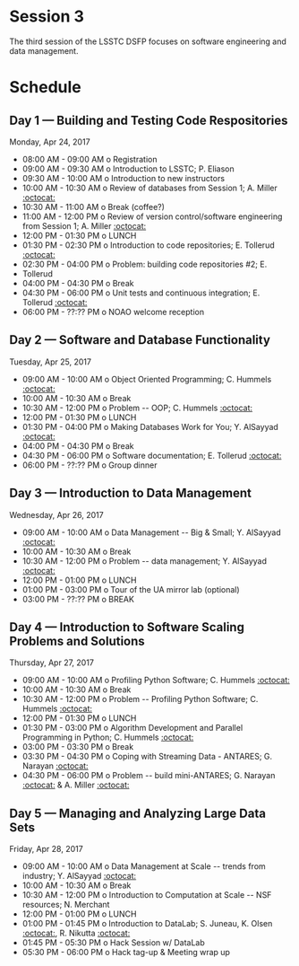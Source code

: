 # Session 3

The third session of the LSSTC DSFP focuses on software engineering and data management.

# Schedule

## Day 1 — Building and Testing Code Respositories

Monday, Apr 24, 2017

 * 08:00 AM - 09:00 AM  o  Registration
 * 09:00 AM - 09:30 AM  o  Introduction to LSSTC; P. Eliason
 * 09:30 AM - 10:00 AM  o  Introduction to new instructors
 * 10:00 AM - 10:30 AM  o  Review of databases from Session 1; A. Miller [:octocat:](https://github.com/adamamiller)
 * 10:30 AM - 11:00 AM  o  Break (coffee?)
 * 11:00 AM - 12:00 PM  o  Review of version control/software engineering from Session 1; A. Miller [:octocat:](https://github.com/adamamiller)
 * 12:00 PM - 01:30 PM  o  LUNCH
 * 01:30 PM - 02:30 PM  o  Introduction to code repositories; E. Tollerud [:octocat:](https://github.com/eteq)
 * 02:30 PM - 04:00 PM  o  Problem: building code repositories #2; E. 
 * Tollerud
 * 04:00 PM - 04:30 PM  o  Break
 * 04:30 PM - 06:00 PM  o  Unit tests and continuous integration; E. Tollerud [:octocat:](https://github.com/eteq)
 * 06:00 PM - ??:?? PM  o  NOAO welcome reception

## Day 2 — Software and Database Functionality

Tuesday, Apr 25, 2017

 * 09:00 AM - 10:00 AM  o  Object Oriented Programming; C. Hummels [:octocat:](https://github.com/chummels)
 * 10:00 AM - 10:30 AM  o  Break
 * 10:30 AM - 12:00 PM  o  Problem -- OOP; C. Hummels [:octocat:](https://github.com/chummels)
 * 12:00 PM - 01:30 PM  o  LUNCH
 * 01:30 PM - 04:00 PM  o  Making Databases Work for You; Y. AlSayyad [:octocat:](https://github.com/yalsayyad)
 * 04:00 PM - 04:30 PM  o  Break
 * 04:30 PM - 06:00 PM  o  Software documentation; E. Tollerud [:octocat:](https://github.com/eteq)
 * 06:00 PM - ??:?? PM  o  Group dinner

## Day 3 — Introduction to Data Management

Wednesday, Apr 26, 2017

 * 09:00 AM - 10:00 AM  o  Data Management -- Big & Small; Y. AlSayyad [:octocat:](https://github.com/yalsayyad)
 * 10:00 AM - 10:30 AM  o  Break
 * 10:30 AM - 12:00 PM  o  Problem -- data management; Y. AlSayyad [:octocat:](https://github.com/yalsayyad)
 * 12:00 PM - 01:00 PM  o  LUNCH
 * 01:00 PM - 03:00 PM  o  Tour of the UA mirror lab (optional)
 * 03:00 PM - ??:?? PM  o  BREAK

## Day 4 — Introduction to Software Scaling Problems and Solutions

Thursday, Apr 27, 2017

 * 09:00 AM - 10:00 AM  o  Profiling Python Software; C. Hummels [:octocat:](https://github.com/chummels)
 * 10:00 AM - 10:30 AM  o  Break
 * 10:30 AM - 12:00 PM  o  Problem -- Profiling Python Software; C. Hummels [:octocat:](https://github.com/chummels)
 * 12:00 PM - 01:30 PM  o  LUNCH
 * 01:30 PM - 03:00 PM  o  Algorithm Development and Parallel Programming in Python; C. Hummels [:octocat:](https://github.com/chummels)
 * 03:00 PM - 03:30 PM  o  Break
 * 03:30 PM - 04:30 PM  o  Coping with Streaming Data - ANTARES; G. Narayan [:octocat:](https://github.com/gnarayan) 
 * 04:30 PM - 06:00 PM  o  Problem -- build mini-ANTARES; G. Narayan [:octocat:](https://github.com/gnarayan) & A. Miller [:octocat:](https://github.com/adamamiller)

## Day 5 — Managing and Analyzing Large Data Sets

Friday, Apr 28, 2017

 * 09:00 AM - 10:00 AM  o  Data Management at Scale -- trends from industry; Y. AlSayyad [:octocat:](https://github.com/yalsayyad)
 * 10:00 AM - 10:30 AM  o  Break
 * 10:30 AM - 12:00 PM  o  Introduction to Computation at Scale -- NSF resources; N. Merchant 
 * 12:00 PM - 01:00 PM  o  LUNCH
 * 01:00 PM - 01:45 PM  o  Introduction to DataLab; S. Juneau, K. Olsen [:octocat:](https://github.com/knutago), R. Nikutta [:octocat:](https://github.com/rnikutta)
 * 01:45 PM - 05:30 PM  o  Hack Session w/ DataLab
 * 05:30 PM - 06:00 PM  o  Hack tag-up & Meeting wrap up
